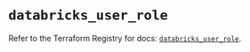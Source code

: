 # `databricks_user_role`

Refer to the Terraform Registry for docs: [`databricks_user_role`](https://registry.terraform.io/providers/databricks/databricks/1.62.1/docs/resources/user_role).
